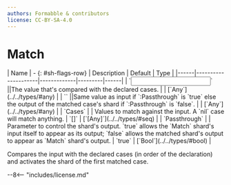 ```yaml
---
authors: Formabble & contributors
license: CC-BY-SA-4.0
---
```



# Match

<div class="sh-parameters" markdown="1">
| Name | - {: #sh-flags-row} | Description | Default | Type |
|------|---------------------|-------------|---------|------|
| `<input>` ||The value that's compared with the declared cases. | | [`Any`](../../types/#any) |
| `<output>` ||Same value as input if `:Passthrough` is `true` else the output of the matched case's shard if `:Passthrough` is `false`. | | [`Any`](../../types/#any) |
| `Cases` |  | Values to match against the input. A `nil` case will match anything. | `[]` | [`[Any]`](../../types/#seq) |
| `Passthrough` |  | Parameter to control the shard's output. `true` allows the `Match` shard's input itself to appear as its output; `false` allows the matched shard's output to appear as `Match` shard's output. | `true` | [`Bool`](../../types/#bool) |

</div>

Compares the input with the declared cases (in order of the declaration) and activates the shard of the first matched case.

--8<-- "includes/license.md"

